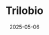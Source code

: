 ---  
layout: startup_page  
title: "Trilobio"  
id: "trilo.bio"  
permalink: "/trilobiotrilo.bio05062025/"  
website: "https://trilo.bio/"  
funding_round: "Seed"  
funding_amount: "$8M"  
investors: "Initialized Capital, Argon Ventures, Lowercarbon Capital"  
about: "Trilobio is building a fully automated robotic lab-in-a-box for biologists. Their platform aims to address data quality and reproducibility challenges in research by integrating purpose-built lab devices and protocols into a single, automated system, transforming genetic engineering, synthetic biology, and life science research processes."  
markets: "Biotech, Robotics, Synthetic Biology, Life Science"  
hq: "San Francisco, California, United States"  
founded_year: "2021"  
linkedin: "https://www.linkedin.com/company/trilobio"  
twitter: "https://twitter.com/trilobio"  
instagram: ""  
facebook: ""  
crunchbase: "https://www.crunchbase.com/organization/trilobio"  
pitchbook: "https://pitchbook.com/profiles/company/491530-24"  

date_display: "06-May-2025"  
date: "2025-05-06"

# SEO Optimization  
meta_title: "Trilobio - Seed Funding ($8M)"  
meta_description: "Trilobio, Trilobio is building a fully automated robotic lab-in-a-box for biologists. Their platform aims to address data quality and reproducibility challenges..."  
meta_keywords: "Trilobio, Biotech, Robotics, Synthetic Biology, Life Science, Seed funding"  
canonical_url: "https://startup.projectstartups.com/trilobiotrilo.bio05062025/"  
---